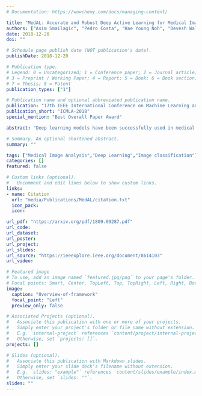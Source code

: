```yaml
---
# Documentation: https://wowchemy.com/docs/managing-content/

title: "MedAL: Accurate and Robust Deep Active Learning for Medical Image Analysis"
authors: ["Asim Smailagic", "Pedro Costa", "Hae Young Noh", "Devesh Walawalkar", "Kartik Khandelwal", "Adrian Galdran", "Mostafa Mirshekari", "Jonathon Fagert", "Susu Xu", "Pei Zhang", "Aurélio Campilho"]
date: 2018-12-20
doi: ""

# Schedule page publish date (NOT publication's date).
publishDate: 2018-12-20

# Publication type.
# Legend: 0 = Uncategorized; 1 = Conference paper; 2 = Journal article;
# 3 = Preprint / Working Paper; 4 = Report; 5 = Book; 6 = Book section;
# 7 = Thesis; 8 = Patent
publication_types: ["1"]

# Publication name and optional abbreviated publication name.
publication: "17th IEEE International Conference on Machine Learning and Applications (ICMLA) 2018"
publication_short: "ICMLA-2018"
special_mention: "Best Overall Paper Award"

abstract: "Deep learning models have been successfully used in medical image analysis problems but they require a large amount of labeled images to obtain good performance. However, such large labeled datasets are costly to acquire. Active learning techniques can be used to minimize the number of required training labels while maximizing the model's performance. In this work, we propose a novel sampling method that queries the unlabeled examples that maximize the average distance to all training set examples in a learned feature space. We then extend our sampling method to define a better initial training set, without the need for a trained model, by using Oriented FAST and Rotated BRIEF (ORB) feature descriptors. We validate MedAL on 3 medical image datasets and show that our method is robust to different dataset properties. MedAL is also efficient, achieving 80% accuracy on the task of Diabetic Retinopathy detection using only 425 labeled images, corresponding to a 32% reduction in the number of required labeled examples compared to the standard uncertainty sampling technique, and a 40% reduction compared to random sampling."

# Summary. An optional shortened abstract.
summary: ""

tags: ["Medical Image Analysis","Deep Learning","Image classification"]
categories: []
featured: false

# Custom links (optional).
#   Uncomment and edit lines below to show custom links.
links:
- name: Citation
  url: "media/Publications/MedAL/citation.txt"
  icon_pack:
  icon:

url_pdf: "https://arxiv.org/pdf/1809.09287.pdf"
url_code:
url_dataset:
url_poster:
url_project:
url_slides:
url_source: "https://ieeexplore.ieee.org/document/8614103"
url_video:

# Featured image
# To use, add an image named `featured.jpg/png` to your page's folder. 
# Focal points: Smart, Center, TopLeft, Top, TopRight, Left, Right, BottomLeft, Bottom, BottomRight.
image:
  caption: "Overview-of-framework"
  focal_point: "Left"
  preview_only: false

# Associated Projects (optional).
#   Associate this publication with one or more of your projects.
#   Simply enter your project's folder or file name without extension.
#   E.g. `internal-project` references `content/project/internal-project/index.md`.
#   Otherwise, set `projects: []`.
projects: []

# Slides (optional).
#   Associate this publication with Markdown slides.
#   Simply enter your slide deck's filename without extension.
#   E.g. `slides: "example"` references `content/slides/example/index.md`.
#   Otherwise, set `slides: ""`.
slides: ""
---
```

